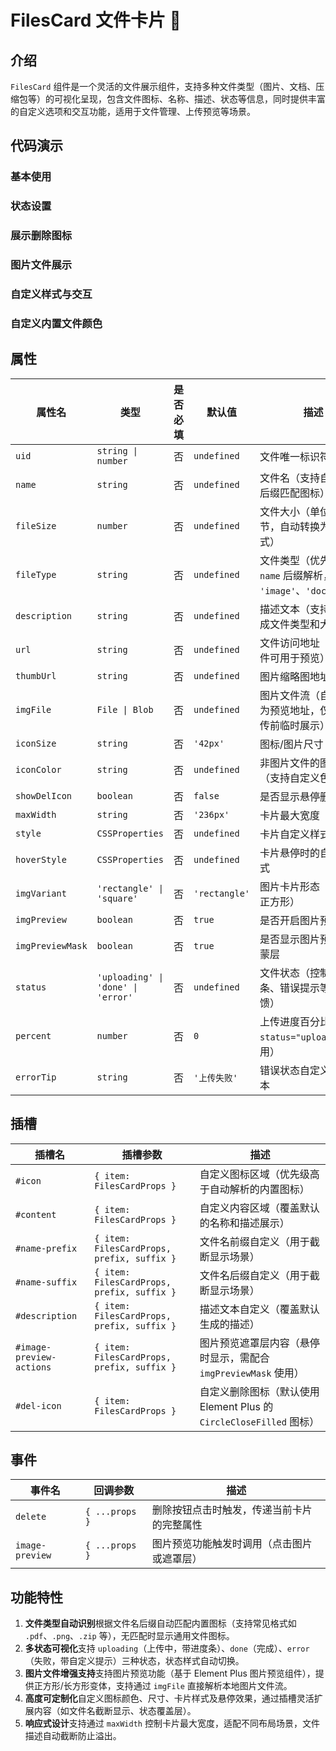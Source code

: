 # FilesCard 文件卡片 📇

## 介绍

`FilesCard` 组件是一个灵活的文件展示组件，支持多种文件类型（图片、文档、压缩包等）的可视化呈现，包含文件图标、名称、描述、状态等信息，同时提供丰富的自定义选项和交互功能，适用于文件管理、上传预览等场景。

## 代码演示

### 基本使用

<demo src="../../components/filesCard/demos/base.vue"></demo>

### 状态设置

<demo src="../../components/filesCard/demos/status.vue"></demo>

### 展示删除图标

<demo src="../../components/filesCard/demos/delete-icon.vue"></demo>

### 图片文件展示

<demo src="../../components/filesCard/demos/image-preview.vue"></demo>

### 自定义样式与交互

<demo src="../../components/filesCard/demos/custom-style.vue"></demo>

### 自定义内置文件颜色

<demo src="../../components/filesCard/demos/custom-color.vue"></demo>

## 属性

| 属性名           | 类型                               | 是否必填 | 默认值        | 描述                                                               |
| ---------------- | ---------------------------------- | -------- | ------------- | ------------------------------------------------------------------ |
| `uid`            | `string \| number`                 | 否       | `undefined`   | 文件唯一标识符                                                     |
| `name`           | `string`                           | 否       | `undefined`   | 文件名（支持自动解析后缀匹配图标）                                 |
| `fileSize`       | `number`                           | 否       | `undefined`   | 文件大小（单位：字节，自动转换为易读格式）                         |
| `fileType`       | `string`                           | 否       | `undefined`   | 文件类型（优先级高于 `name` 后缀解析，如 `'image'`、`'document'`） |
| `description`    | `string`                           | 否       | `undefined`   | 描述文本（支持动态生成文件类型和大小信息）                         |
| `url`            | `string`                           | 否       | `undefined`   | 文件访问地址（图片文件可用于预览）                                 |
| `thumbUrl`       | `string`                           | 否       | `undefined`   | 图片缩略图地址                                                     |
| `imgFile`        | `File \| Blob`                     | 否       | `undefined`   | 图片文件流（自动解析为预览地址，仅用于上传前临时展示）             |
| `iconSize`       | `string`                           | 否       | `'42px'`      | 图标/图片尺寸                                                      |
| `iconColor`      | `string`                           | 否       | `undefined`   | 非图片文件的图标颜色（支持自定义色值）                             |
| `showDelIcon`    | `boolean`                          | 否       | `false`       | 是否显示悬停删除图标                                               |
| `maxWidth`       | `string`                           | 否       | `'236px'`     | 卡片最大宽度                                                       |
| `style`          | `CSSProperties`                    | 否       | `undefined`   | 卡片自定义样式                                                     |
| `hoverStyle`     | `CSSProperties`                    | 否       | `undefined`   | 卡片悬停时的自定义样式                                             |
| `imgVariant`     | `'rectangle' \| 'square'`          | 否       | `'rectangle'` | 图片卡片形态（长方形/正方形）                                      |
| `imgPreview`     | `boolean`                          | 否       | `true`        | 是否开启图片预览功能                                               |
| `imgPreviewMask` | `boolean`                          | 否       | `true`        | 是否显示图片预览遮罩蒙层                                           |
| `status`         | `'uploading' \| 'done' \| 'error'` | 否       | `undefined`   | 文件状态（控制进度条、错误提示等视觉反馈）                         |
| `percent`        | `number`                           | 否       | `0`           | 上传进度百分比（配合 `status="uploading"` 使用）                   |
| `errorTip`       | `string`                           | 否       | `'上传失败'`  | 错误状态自定义提示文本                                             |

## 插槽

| 插槽名                   | 插槽参数                                   | 描述                                                                |
| ------------------------ | ------------------------------------------ | ------------------------------------------------------------------- |
| `#icon`                  | `{ item: FilesCardProps }`                 | 自定义图标区域（优先级高于自动解析的内置图标）                      |
| `#content`               | `{ item: FilesCardProps }`                 | 自定义内容区域（覆盖默认的名称和描述展示）                          |
| `#name-prefix`           | `{ item: FilesCardProps, prefix, suffix }` | 文件名前缀自定义（用于截断显示场景）                                |
| `#name-suffix`           | `{ item: FilesCardProps, prefix, suffix }` | 文件名后缀自定义（用于截断显示场景）                                |
| `#description`           | `{ item: FilesCardProps, prefix, suffix }` | 描述文本自定义（覆盖默认生成的描述）                                |
| `#image-preview-actions` | `{ item: FilesCardProps, prefix, suffix }` | 图片预览遮罩层内容（悬停时显示，需配合 `imgPreviewMask` 使用）      |
| `#del-icon`              | `{ item: FilesCardProps }`                 | 自定义删除图标（默认使用 Element Plus 的 `CircleCloseFilled` 图标） |

## 事件

| 事件名          | 回调参数       | 描述                                       |
| --------------- | -------------- | ------------------------------------------ |
| `delete`        | `{ ...props }` | 删除按钮点击时触发，传递当前卡片的完整属性 |
| `image-preview` | `{ ...props }` | 图片预览功能触发时调用（点击图片或遮罩层） |

## 功能特性

1. **文件类型自动识别**根据文件名后缀自动匹配内置图标（支持常见格式如 `.pdf`、`.png`、`.zip` 等），无匹配时显示通用文件图标。
2. **多状态可视化**支持 `uploading`（上传中，带进度条）、`done`（完成）、`error`（失败，带自定义提示）三种状态，状态样式自动切换。
3. **图片文件增强支持**支持图片预览功能（基于 Element Plus 图片预览组件），提供正方形/长方形变体，支持通过 `imgFile` 直接解析本地图片文件流。
4. **高度可定制化**自定义图标颜色、尺寸、卡片样式及悬停效果，通过插槽灵活扩展内容（如文件名截断显示、状态覆盖层）。
5. **响应式设计**支持通过 `maxWidth` 控制卡片最大宽度，适配不同布局场景，文件描述自动截断防止溢出。
